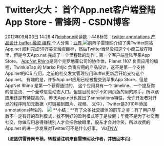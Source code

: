 
# Twitter火大： 首个App.net客户端登陆App Store - 雷锋网 - CSDN博客


2012年09月03日 14:28:47[leiphone](https://me.csdn.net/leiphone)阅读数：448标签：[twitter																](https://so.csdn.net/so/search/s.do?q=twitter&t=blog)[annotations																](https://so.csdn.net/so/search/s.do?q=annotations&t=blog)[产品设计																](https://so.csdn.net/so/search/s.do?q=产品设计&t=blog)[buffer																](https://so.csdn.net/so/search/s.do?q=buffer&t=blog)[融资																](https://so.csdn.net/so/search/s.do?q=融资&t=blog)[编程																](https://so.csdn.net/so/search/s.do?q=编程&t=blog)[
							](https://so.csdn.net/so/search/s.do?q=融资&t=blog)[
																					](https://so.csdn.net/so/search/s.do?q=buffer&t=blog)个人分类：[业界																](https://blog.csdn.net/leiphone/article/category/873390)
[
																								](https://so.csdn.net/so/search/s.do?q=buffer&t=blog)
[
				](https://so.csdn.net/so/search/s.do?q=产品设计&t=blog)
[
			](https://so.csdn.net/so/search/s.do?q=产品设计&t=blog)
[
		](https://so.csdn.net/so/search/s.do?q=annotations&t=blog)
[
	](https://so.csdn.net/so/search/s.do?q=twitter&t=blog)
![](http://www.leiphone.com/wp-content/uploads/2012/09/app-net-150x150.jpg)前阵子雷锋网介绍了类Twitter网站
 App.net 顺利完成[50万美元融资目标](http://www.leiphone.com/12814-keats-app-net-twitter.html)，然后Twitter当然没把这个小瘪三放在眼里，但是今天App.net
 完成了一个里程碑的动作：第一个客户端登陆苹果App Store。
[AppNet
 Rhino](http://getap.ps/+554821337/!tnw)是两个克罗地亚公司的协作体，Planet 1107 负责应用的编程，TwinkleTap 的 Marko Prljic 负责应用的产品设计，这不是第一个支持App.net的iOS 应用，之前的社交发文管理应用Buffer更新后开始支持这个App.net。
有趣的是，许多App.net应用已经被提交到苹果App Store，但是AppNet Rhino 是第一个获得通过的。
这个应用具有一个 timeline、一个提及你的信息流、一个全球信息动态入口。但是目前似乎不如网页版的用的顺手，所以该应用还是有待提高的。
昨天App.net也推出了annotations特性，允许开发者对开发的程序附加元数据（可链接到图片、视频、 文件），Twitter是2010年添加annotations特性的。
![](http://www.leiphone.com/wp-content/uploads/2012/09/rhino2.jpg)
**小结：**有了众多社交媒体的前车之鉴：有了用户基数不一定有好的盈利模式，找不到好的盈利模式等于是放屁；毕竟不是为了社交而社交，你做应用总得赚钱别人才会把你放眼里，股东才会对你笑，所以收费的App.net
 的进一步发展对Twitter可不是什么好事。
Via[TNW](http://thenextweb.com/apps/2012/09/01/the-first-dedicated-app-net-client-ios-hits-app-store/)

**（****[济慈](http://www.leiphone.com/author/emerson)****供****雷锋网****专稿，转载请注明来自雷锋网及作者，并链回本页)**

